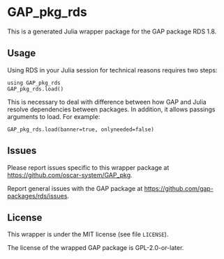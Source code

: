 # GAP_pkg_rds

This is a generated Julia wrapper package for the GAP package RDS 1.8.

## Usage

Using RDS in your Julia session for technical reasons requires two steps:

    using GAP_pkg_rds
    GAP_pkg_rds.load()

This is necessary to deal with difference between how GAP and Julia
resolve dependencies between packages. In addition, it allows passings
arguments to load. For example:

    GAP_pkg_rds.load(banner=true, onlyneeded=false)

## Issues

Please report issues specific to this wrapper package at <https://github.com/oscar-system/GAP_pkg>.

Report general issues with the GAP package at <https://github.com/gap-packages/rds/issues>.

## License

This wrapper is under the MIT license (see file `LICENSE`).

The license of the wrapped GAP package is GPL-2.0-or-later.

